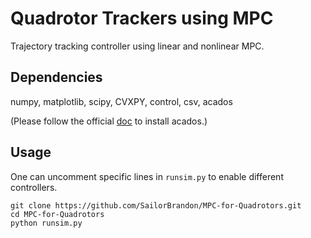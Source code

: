 # Quadrotor Trackers using MPC

Trajectory tracking controller using linear and nonlinear MPC.


## Dependencies
numpy, matplotlib, scipy, CVXPY, control, csv, acados

(Please follow the official [doc](https://docs.acados.org/python_interface/index.html) to install acados.)

## Usage
One can uncomment specific lines in  `runsim.py` to enable different controllers.
```
git clone https://github.com/SailorBrandon/MPC-for-Quadrotors.git
cd MPC-for-Quadrotors
python runsim.py
```